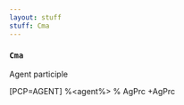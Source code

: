 ```yaml
---
layout: stuff
stuff: Cma
---
```

### ` Cma ` 

Agent participle

[PCP=AGENT]
%<agent%>
% AgPrc
+AgPrc
